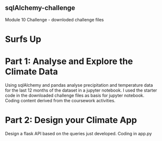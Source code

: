 ## sqlAlchemy-challenge
Module 10 Challenge - downloded challenge files
# Surfs Up 
# Part 1: Analyse and Explore the Climate Data
Using sqlAlchemy and pandas analyse precipitation and temperature data for the last 12 months of the dataset in a jupyter notebook.
I used the starter code in the downloaded challenge files as basis for jupyter notebook.
Coding content derived from the coursework activities.

# Part 2: Design your Climate App
Design a flask API based on the queries just developed. Coding in app.py 